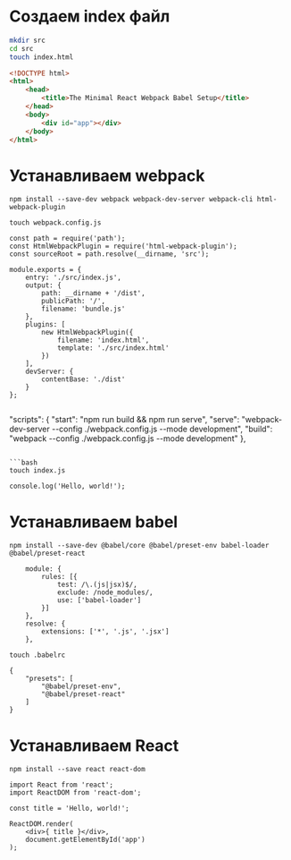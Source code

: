 # Создаем index файл
```bash
mkdir src
cd src
touch index.html
```

```html
<!DOCTYPE html>
<html>
	<head>
		<title>The Minimal React Webpack Babel Setup</title>
	</head>
	<body>
		<div id="app"></div>
	</body>
</html>
```

# Устанавливаем webpack
`npm install --save-dev webpack webpack-dev-server webpack-cli html-webpack-plugin`

`touch webpack.config.js`

```
const path = require('path');
const HtmlWebpackPlugin = require('html-webpack-plugin');
const sourceRoot = path.resolve(__dirname, 'src');

module.exports = {
	entry: './src/index.js',
	output: {
		path: __dirname + '/dist',
		publicPath: '/',
		filename: 'bundle.js'
	},
	plugins: [
		new HtmlWebpackPlugin({
			filename: 'index.html',
			template: './src/index.html'
		})
	],
	devServer: {
		contentBase: './dist'
	}
};


```
"scripts": {
	"start": "npm run build && npm run serve",
	"serve": "webpack-dev-server --config ./webpack.config.js --mode development",
	"build": "webpack --config ./webpack.config.js --mode development"
},
```

```bash
touch index.js
```

`console.log('Hello, world!');`

# Устанавливаем babel

`npm install --save-dev @babel/core @babel/preset-env babel-loader @babel/preset-react`

```
	module: {
		rules: [{
			test: /\.(js|jsx)$/,
			exclude: /node_modules/,
			use: ['babel-loader']
		}]
	},
	resolve: {
		extensions: ['*', '.js', '.jsx']
	},
```

`touch .babelrc`

```
{
	"presets": [
		"@babel/preset-env",
		"@babel/preset-react"
	]
}
```

# Устанавливаем React

`npm install --save react react-dom`

```
import React from 'react';
import ReactDOM from 'react-dom';

const title = 'Hello, world!';

ReactDOM.render(
	<div>{ title }</div>,
	document.getElementById('app')
);

```
